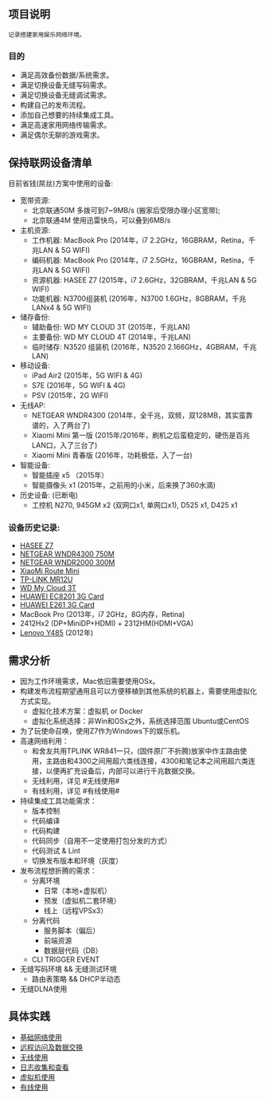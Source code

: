 ## 项目说明

    记录搭建家用娱乐网络环境。

### 目的

- 满足高效备份数据/系统需求。
- 满足切换设备无缝写码需求。
- 满足切换设备无缝调试需求。
- 构建自己的发布流程。
- 添加自己想要的持续集成工具。
- 满足高速家用网络传输需求。
- 满足偶尔无聊的游戏需求。

## 保持联网设备清单

目前省钱(屌丝)方案中使用的设备:

- 宽带资源:
    - 北京联通50M   多拨可到7~9MB/s (搬家后受限办理小区宽带);
    - 北京联通4M    使用迅雷快鸟，可以叠到6MB/s
- 主机资源:
    - 工作机器: MacBook Pro (2014年，i7 2.2GHz，16GBRAM，Retina，千兆LAN & 5G WIFI)
    - 编码机器: MacBook Pro (2014年，i7 2.5GHz，16GBRAM，Retina，千兆LAN & 5G WIFI)
    - 资源机器: HASEE Z7    (2015年，i7 2.6GHz，32GBRAM，千兆LAN & 5G WIFI)
    - 功能机器: N3700组装机  (2016年，N3700 1.6GHz，8GBRAM，千兆LANx4 & 5G WIFI)
- 储存备份:
    - 辅助备份: WD MY CLOUD 3T (2015年，千兆LAN)
    - 主要备份: WD MY CLOUD 4T (2014年，千兆LAN)
    - 临时储存: N3520 组装机 (2016年，N3520 2.166GHz，4GBRAM，千兆LAN)
- 移动设备:
    - iPad Air2     (2015年，5G WIFI & 4G)
    - S7E           (2016年，5G WIFI & 4G)
    - PSV           (2015年，2G WIFI)
- 无线AP:
    - NETGEAR WNDR4300  (2014年，全千兆，双频，双128MB，其实蛮靠谱的，入了两台了)
    - Xiaomi Mini 第一版 (2015年/2016年，刷机之后蛮稳定的，硬伤是百兆LAN口，入了三台了)
    - Xiaomi Mini 青春版 (2016年，功耗极低，入了一台)
- 智能设备:
    - 智能插座 x5       （2015年）
    - 智能摄像头 x1      (2015年，之前用的小米，后来换了360水滴)
- 历史设备: (已断电)
    - 工控机 N270, 945GM x2 (双网口x1, 单网口x1), D525 x1, D425 x1

### 设备历史记录:

- [HASEE Z7](./devices/HASEE-Z78172R2.md)
- [NETGEAR WNDR4300 750M](./devices/NetGear-WNDR4300.md)
- [NETGEAR WNDR2000 300M](./devices/NetGear-WNR2000.md)
- [XiaoMi Route Mini](./devices/XiaoMi-Route-Mini.md)
- [TP-LINK MR12U](./devices/TP-LINK-MR12U.md)
- [WD My Cloud 3T](./devices/WD-My-Cloud-3T.md)
- [HUAWEI EC8201 3G Card](./devices/HUAWEI-EC8201-3G-Card.md)
- [HUAWEI E261 3G Card](./devices/HUAWEI-E261-3G-Card.md)
- MacBook Pro (2013年，i7 2GHz，8G内存，Retina)
- 2412Hx2 (DP+MiniDP+HDMI) + 2312HM(HDMI+VGA)
- [Lenovo Y485](./devices/Lenovo-Y485.md) (2012年)

## 需求分析

- 因为工作环境需求，Mac依旧需要使用OSx。
- 构建发布流程期望通用且可以方便移植到其他系统的机器上，需要使用虚拟化方式实现。
	- 虚拟化技术方案：虚拟机 or Docker
	- 虚拟化系统选择：非Win和OSx之外，系统选择范围 Ubuntu或CentOS
- 为了玩使命召唤，使用Z7作为Windows下的娱乐机。
- 高速网络利用：
	- 和舍友共用TPLINK WR841一只，(固件原厂不折腾)放家中作主路由使用，主路由和4300之间用超六类线连接，4300和笔记本之间用超六类连接，以便再扩充设备后，内部可以进行千兆数据交换。
	- 无线利用，详见 #无线使用#
	- 有线利用，详见 #有线使用#
- 持续集成工具功能需求：
	- 版本控制
	- 代码编译
	- 代码构建
	- 代码同步（自用不一定使用打包分发的方式）
	- 代码测试 & Lint
	- 切换发布版本和环境（灰度）
- 发布流程想折腾的需求：
	- 分离环境
		- 日常（本地+虚拟机）
		- 预发（虚拟机二套环境）
		- 线上（远程VPSx3）
	- 分离代码
		- 服务脚本（偏后）
		- 前端资源
		- 数据层代码（DB）
	- CLI TRIGGER EVENT
- 无缝写码环境 && 无缝测试环境
	- 路由表策略 && DHCP半动态
- 无缝DLNA使用

## 具体实践

- [基础网络使用](network.md)
- [远程访问及数据交换](remote.md)
- [无线使用](wifi.md)
- [日志收集和查看](log.md)
- [虚拟机使用](vm.md)
- [有线使用](lan.md)
